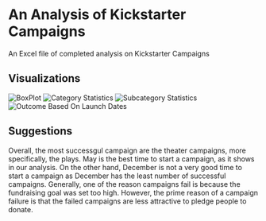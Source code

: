 # An Analysis of Kickstarter Campaigns
An Excel file of completed analysis on Kickstarter Campaigns
## Visualizations
![BoxPlot](path/to/BoxPlot.png)
![Category Statistics](path/to/Category_Statistics.png)
![Subcategory Statistics](path/to/Subcategory_Statistics.png)
![Outcome Based On Launch Dates](path/to/Outcome_Based_On_Launch_Dates.png)
## Suggestions
Overall, the most successgul campaign are the theater campaigns, more specifically, the plays.
May is the best time to start a campaign, as it shows in our analysis. On the other hand, December is not a very good time to start a campaign as December has the least number of successful campaigns.
Generally, one of the reason campaigns fail is because the fundraising goal was set too high. However, the prime reason of a campaign failure is that the failed campaigns are less attractive to pledge people to donate.
